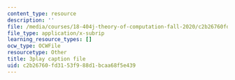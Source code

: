 ```yaml
---
content_type: resource
description: ''
file: /media/courses/18-404j-theory-of-computation-fall-2020/c2b26760fd3153f988d1bcaa68f5e439_3PzuSPQPEU4.vtt
file_type: application/x-subrip
learning_resource_types: []
ocw_type: OCWFile
resourcetype: Other
title: 3play caption file
uid: c2b26760-fd31-53f9-88d1-bcaa68f5e439
---
```


